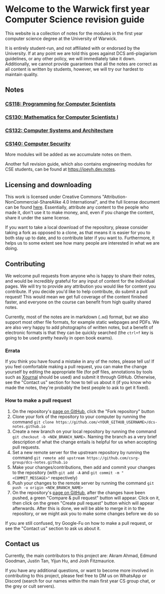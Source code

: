 # Welcome to the Warwick first year Computer Science revision guide

This website is a collection of notes for the modules in the first year computer science degree at the University of Warwick.

It is entirely student-run, and not affiliated with or endorsed by the University. If at any point we are told this goes against DCS anti-plagiarism guidelines, or any other policy, we will immediately take it down. Additionally, we cannot provide guarantees that all the notes are correct as all content is written by students, however, we will try our hardest to maintain quality.

## Notes

### [CS118: Programming for Computer Scientists](cs118/index.html)

### [CS130: Mathematics for Computer Scientists I](cs130/index.md)

### [CS132: Computer Systems and Architecture](cs132/index.md)

### [CS140: Computer Security](cs140/index.md)

More modules will be added as we accumulate notes on them.

Another full revision guide, which also contains engineering modules for CSE students, can be found at <https://joeyh.dev.notes>.

## Licensing and downloading

This work is licensed under Creative Commons "Attribution-NonCommercial-ShareAlike 4.0 International", and the full license document can be found [here](./LICENSE.txt). Essentially, attribute any content to the people who made it, don't use it to make money, and, even if you change the content, share it under the same license.

If you want to take a local download of the repository, please consider taking a fork as opposed to a clone, as that means it is easier for you to both stay up to date, and to contribute later if you want to. Furthermore, it helps us to some extent see how many people are interested in what we are doing.

## Contributing

We welcome pull requests from anyone who is happy to share their notes, and would be incredibly grateful for any input of content for the individual pages. We will try to provide any attribution you would like for content you contribute. If you decide you'd like to help contribute, do submit a pull request! This would mean we get full coverage of the content finished faster, and everyone on the course can benefit from high quality shared notes.

Currently, most of the notes are in markdown (`.md`) format, but we also support most other file formats, for example static webpages and PDFs. We are also very happy to add photographs of written notes, but a benefit of electronic formats is that they can be quickly searched (the `ctrl+f` key is going to be used pretty heavily in open book exams).

### Errata

If you think you have found a mistake in any of the notes, please tell us! If you feel comfortable making a pull request, you can make the change yourself by editing the appropriate file (for pdf files, annotations by tools such as [Xournal](https://github.com/xournalpp/xournalpp) should be used) and submit it through GitHub. Otherwise, see the "Contact us" section for how to tell us about it (if you know who made the notes, they're probably the best people to ask to get it fixed).

### How to make a pull request

1. On the repository's [page on GitHub](https://github.com/csrg-group/dcs-notes.github.io), click the "Fork repository" button
2. Clone your fork of the repository to your computer by running the command `git clone https://github.com/<YOUR_GITHUB_USERNAME>/dcs-notes.github.io`
3. Create a new branch on your local repository by running the command `git checkout -b <NEW_BRANCH_NAME>`. Naming the branch as a very brief description of what the change entails is helpful for us when accepting pull requests.
4. Set a new remote server for the upstream repository by running the command `git remote add upstream https://github.com/csrg-group/dcs-notes.github.io`
5. Make your changes/contributions, then add and commit your changes to the repository (with `git add -A` and `git commit -m "<COMMIT_MESSAGE>"` respectively)
6. Push your changes to the remote server by running the command `git push -u origin <NEW_BRANCH_NAME>`
7. On the repository's [page on GitHub](https://github.com/csrg-group/dcs-notes.github.io), after the changes have been pushed, a green "Compare & pull request" button will appear. Click on it, then click on the green "Create pull request" button which will appear afterwards. After this is done, we will be able to merge it in to the repository, or we might ask you to make some changes before we do so

If you are still confused, try Google-Fu on how to make a pull request, or see the "Contact us" section to ask us about it.

## Contact us

Currently, the main contributors to this project are: Akram Ahmad, Edmund Goodman, Justin Tan, Yijun Hu, and Josh Fitzmaurice.

If you have any additional questions, or want to become more involved in contributing to this project, please feel free to DM us on WhatsApp or Discord (search for our names within the main first year CS group chat, or the grey or cult servers).
